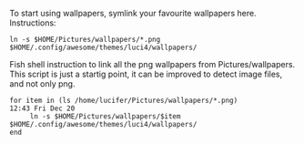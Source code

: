 To start using wallpapers, symlink your favourite wallpapers here. <br>
Instructions:
```
ln -s $HOME/Pictures/wallpapers/*.png $HOME/.config/awesome/themes/luci4/wallpapers/ 
```
Fish shell instruction to link all the png wallpapers from Pictures/wallpapers.
This script is just a startig point, it can be improved to detect image files, and not only png.
```
for item in (ls /home/lucifer/Pictures/wallpapers/*.png)                                                                                            12:43 Fri Dec 20
     ln -s $HOME/Pictures/wallpapers/$item $HOME/.config/awesome/themes/luci4/wallpapers/ 
end

```

